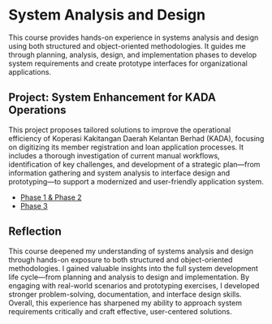 # System Analysis and Design
This course provides hands-on experience in systems analysis and design using both structured and object-oriented methodologies. It guides me through planning, analysis, design, and implementation phases to develop system requirements and create prototype interfaces for organizational applications.

## Project: System Enhancement for KADA Operations
This project proposes tailored solutions to improve the operational efficiency of Koperasi Kakitangan Daerah Kelantan Berhad (KADA), focusing on digitizing its member registration and loan application processes. It includes a thorough investigation of current manual workflows, identification of key challenges, and development of a strategic plan—from information gathering and system analysis to interface design and prototyping—to support a modernized and user-friendly application system.
* [Phase 1 & Phase 2](https://github.com/TehRuQian/SECPH-Year1-Sem2/blob/main/System%20Analysis%20and%20Design/SAD%20Project%20Phase%201%20%26%202.pdf)
* [Phase 3](https://github.com/TehRuQian/SECPH-Year1-Sem2/blob/main/System%20Analysis%20and%20Design/SAD%20Project%20Phase%203%202.0%20.pdf)
  
## Reflection
This course deepened my understanding of systems analysis and design through hands-on exposure to both structured and object-oriented methodologies. I gained valuable insights into the full system development life cycle—from planning and analysis to design and implementation. By engaging with real-world scenarios and prototyping exercises, I developed stronger problem-solving, documentation, and interface design skills. Overall, this experience has sharpened my ability to approach system requirements critically and craft effective, user-centered solutions.


